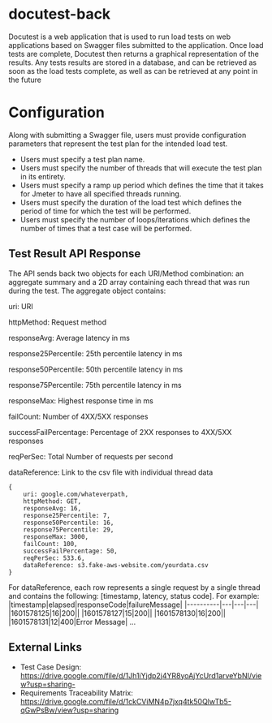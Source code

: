 # docutest-back

Docutest is a web application that is used to run load tests on web applications based on Swagger files 
submitted to the application. Once load tests are complete, Docutest then returns a graphical representation 
of the results. Any tests results are stored in a database, and can be retrieved as soon as the load tests complete, 
as well as can be retrieved at any point in the future

# Configuration

Along with submitting a Swagger file, users must provide configuration parameters that represent the test plan for the intended load test.
- Users must specify a test plan name.
- Users must specify the number of threads that will execute the test plan in its entirety.
- Users must specify a ramp up period which defines the time that it takes for Jmeter to have all specified threads running.
- Users must specify the duration of the load test which defines the period of time for which the test will be performed. 
- Users must specify the number of loops/iterations which defines the number of times that a test case will be performed.

## Test Result API Response

The API sends back two objects for each URI/Method combination: an aggregate summary and a 2D array containing each thread that was run during the test. The aggregate object contains:

uri: URI

httpMethod: Request method

responseAvg: Average latency in ms

response25Percentile: 25th percentile latency in ms

response50Percentile: 50th percentile latency in ms

response75Percentile: 75th percentile latency in ms

responseMax: Highest response time in ms

failCount: Number of 4XX/5XX responses

successFailPercentage: Percentage of 2XX responses to 4XX/5XX responses

reqPerSec: Total Number of requests per second

dataReference: Link to the csv file with individual thread data


```
{
	uri: google.com/whateverpath,
	httpMethod: GET,
	responseAvg: 16,
	response25Percentile: 7,
	response50Percentile: 16,
	response75Percentile: 29,
	responseMax: 3000,
	failCount: 100,
	successFailPercentage: 50,
	reqPerSec: 533.6,
	dataReference: s3.fake-aws-website.com/yourdata.csv
}
```

For dataReference, each row represents a single request by a single thread and contains the following: [timestamp, latency, status code]. For example:
|timestamp|elapsed|responseCode|failureMessage|
|----------|---|---|---|
|1601578125|16|200||
|1601578127|15|200||
|1601578130|16|200||
|1601578131|12|400|Error Message|
...

## External Links
- Test Case Design: https://drive.google.com/file/d/1Jh1iYjdp2j4YR8yoAjYcUrd1arveYbNI/view?usp=sharing- 
- Requirements Traceability Matrix: https://drive.google.com/file/d/1ckCViMN4p7jxq4tk50QlwTb5-qGwPsBw/view?usp=sharing
